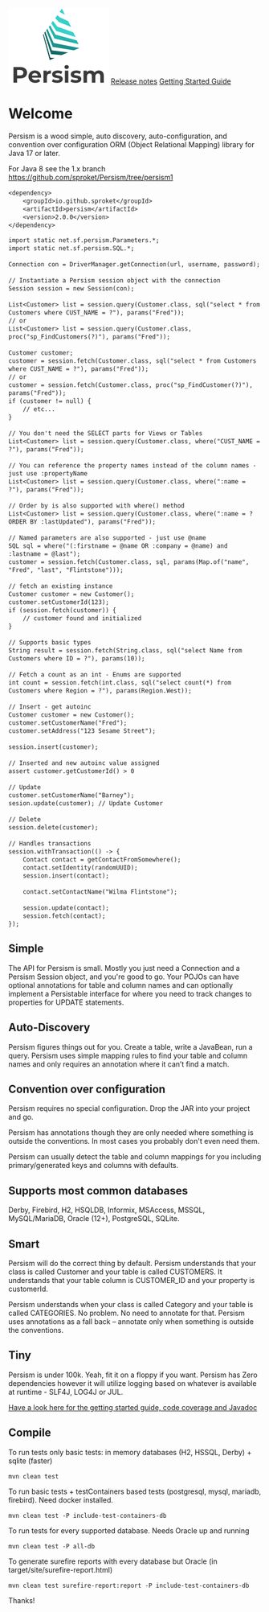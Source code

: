 ![](logo1.png) [Release notes](release-notes.md) [Getting Started Guide](https://sproket.github.io/Persism/manual2.html)

# Welcome

Persism is a wood simple, auto discovery, auto-configuration, and convention
over configuration ORM (Object Relational Mapping) library for Java 17 or later.

For Java 8 see the 1.x branch https://github.com/sproket/Persism/tree/persism1

```
<dependency>
    <groupId>io.github.sproket</groupId>
    <artifactId>persism</artifactId>
    <version>2.0.0</version>
</dependency>
```
```
import static net.sf.persism.Parameters.*;
import static net.sf.persism.SQL.*;

Connection con = DriverManager.getConnection(url, username, password);

// Instantiate a Persism session object with the connection
Session session = new Session(con);

List<Customer> list = session.query(Customer.class, sql("select * from Customers where CUST_NAME = ?"), params("Fred"));
// or
List<Customer> list = session.query(Customer.class, proc("sp_FindCustomers(?)"), params("Fred"));

Customer customer;
customer = session.fetch(Customer.class, sql("select * from Customers where CUST_NAME = ?"), params("Fred"));
// or   
customer = session.fetch(Customer.class, proc("sp_FindCustomer(?)"), params("Fred"));
if (customer != null) {
    // etc...
}

// You don't need the SELECT parts for Views or Tables
List<Customer> list = session.query(Customer.class, where("CUST_NAME = ?"), params("Fred"));

// You can reference the property names instead of the column names - just use :propertyName 
List<Customer> list = session.query(Customer.class, where(":name = ?"), params("Fred"));

// Order by is also supported with where() method
List<Customer> list = session.query(Customer.class, where(":name = ? ORDER BY :lastUpdated"), params("Fred"));

// Named parameters are also supported - just use @name
SQL sql = where("(:firstname = @name OR :company = @name) and :lastname = @last");
customer = session.fetch(Customer.class, sql, params(Map.of("name", "Fred", "last", "Flintstone")));

// fetch an existing instance
Customer customer = new Customer();
customer.setCustomerId(123);
if (session.fetch(customer)) {
    // customer found and initialized
} 

// Supports basic types
String result = session.fetch(String.class, sql("select Name from Customers where ID = ?"), params(10));

// Fetch a count as an int - Enums are supported 
int count = session.fetch(int.class, sql("select count(*) from Customers where Region = ?"), params(Region.West));

// Insert - get autoinc
Customer customer = new Customer();
customer.setCustomerName("Fred");
customer.setAddress("123 Sesame Street");

session.insert(customer); 

// Inserted and new autoinc value assigned 
assert customer.getCustomerId() > 0

// Update
customer.setCustomerName("Barney");
sesion.update(customer); // Update Customer   

// Delete
session.delete(customer);

// Handles transactions
session.withTransaction(() -> {
    Contact contact = getContactFromSomewhere();
    contact.setIdentity(randomUUID);
    session.insert(contact);
    
    contact.setContactName("Wilma Flintstone");
    
    session.update(contact);
    session.fetch(contact);
});
```
## Simple

The API for Persism is small. Mostly you just need a Connection and a Persism Session object, and you're good to go.
Your POJOs can have optional annotations for table and column names and can optionally implement a Persistable interface
for where you need to track changes to properties for UPDATE statements.

## Auto-Discovery
Persism figures things out for you. Create a table, write a JavaBean, run a query. Persism uses simple mapping rules to
find your table and column names and only requires an annotation where it can’t find a match.

## Convention over configuration
Persism requires no special configuration. Drop the JAR into your project and go.

Persism has annotations though they are only needed where something is outside the conventions. In most cases
you probably don't even need them.

Persism can usually detect the table and column mappings for you including primary/generated keys and columns
with defaults.

## Supports most common databases
Derby, Firebird, H2, HSQLDB, Informix, MSAccess, MSSQL, MySQL/MariaDB, Oracle (12+), PostgreSQL, SQLite.

## Smart
Persism will do the correct thing by default. Persism understands that your class is called Customer and your table
is called CUSTOMERS. It understands that your table column is CUSTOMER_ID and your property is customerId.

Persism understands when your class is called Category and your table is called CATEGORIES.
No problem. No need to annotate for that. Persism uses annotations as a fall back – annotate only when
something is outside the conventions.

## Tiny
Persism is under 100k. Yeah, fit it on a floppy if you want. Persism has Zero dependencies however it will
utilize logging based on whatever is available at runtime - SLF4J, LOG4J or JUL.

[Have a look here for the getting started guide, code coverage and Javadoc](https://sproket.github.io/Persism/)

## Compile

To run tests only basic tests: in memory databases (H2, HSSQL, Derby) + sqlite (faster)

    mvn clean test

To run basic tests + testContainers based tests (postgresql, mysql, mariadb, firebird). Need docker installed.

    mvn clean test -P include-test-containers-db

To run tests for every supported database. Needs Oracle up and running

    mvn clean test -P all-db

To generate surefire reports with every database but Oracle  (in target/site/surefire-report.html)

    mvn clean test surefire-report:report -P include-test-containers-db

Thanks!

